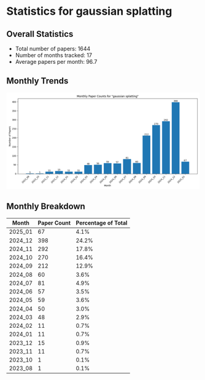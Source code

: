 # Statistics for gaussian splatting

## Overall Statistics

- Total number of papers: 1644
- Number of months tracked: 17
- Average papers per month: 96.7

## Monthly Trends

![Monthly Paper Counts](monthly_stats.png)

## Monthly Breakdown

| Month | Paper Count | Percentage of Total |
| --- | --- | --- |
| 2025_01 | 67 | 4.1% |
| 2024_12 | 398 | 24.2% |
| 2024_11 | 292 | 17.8% |
| 2024_10 | 270 | 16.4% |
| 2024_09 | 212 | 12.9% |
| 2024_08 | 60 | 3.6% |
| 2024_07 | 81 | 4.9% |
| 2024_06 | 57 | 3.5% |
| 2024_05 | 59 | 3.6% |
| 2024_04 | 50 | 3.0% |
| 2024_03 | 48 | 2.9% |
| 2024_02 | 11 | 0.7% |
| 2024_01 | 11 | 0.7% |
| 2023_12 | 15 | 0.9% |
| 2023_11 | 11 | 0.7% |
| 2023_10 | 1 | 0.1% |
| 2023_08 | 1 | 0.1% |

